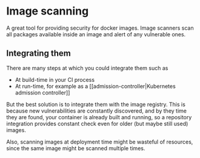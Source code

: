 # Image scanning
A great tool for providing security for docker images. Image scanners scan all packages available inside an image and alert of any vulnerable ones.

## Integrating them
There are many steps at which you could integrate them such as
* At build-time in your CI process
* At run-time, for example as a [[admission-controller|Kubernetes admission controller]]

But the best solution is to integrate them with the image registry. This is because new vulnerabilities are constantly discovered, and by they time they are found, your container is already built and running, so a repository integration provides constant check even for older (but maybe still used) images.

Also, scanning images at deployment time might be wasteful of resources, since the same image might be scanned multiple times.

